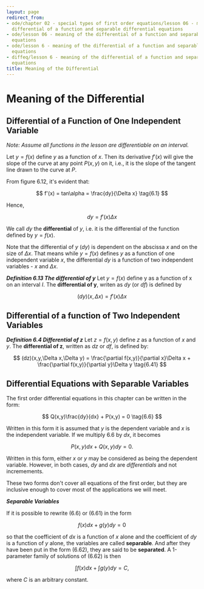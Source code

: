 ```yaml
---
layout: page
redirect_from:
- ode/chapter 02 - special types of first order equations/lesson 06 - meaning of the
  differential of a function and separable differential equations
- ode/lesson 06 - meaning of the differential of a function and separable differential
  equations
- ode/lesson 6 - meaning of the differential of a function and separable differential
  equations
- diffeq/lesson 6 - meaning of the differential of a function and separable differential
  equations
title: Meaning of the Differential
---
```


# Meaning of the Differential

## Differential of a Function of One Independent Variable

*Note: Assume all functions in the lesson are differentiable on an interval.*

Let $y = f(x)$ define $y$ as a function of $x$. Then its derivative $f'(x)$ will give the slope of the curve at any point $P(x,y)$ on it, i.e., it is the slope of the tangent line drawn to the curve at $P$.

From figure 6.12, it's evident that:

$$ f'(x) = tan\alpha = \frac{dy}{\Delta x} \tag{6.1} $$

Hence,

$$ dy = f'(x)\Delta x \tag{6.11} $$

We call $dy$ the **differential** of $y$, i.e. it is the differential of the function defined by $y = f(x)$.

Note that the differential of $y$ ($dy$) is dependent on the abscissa $x$ and on the size of $\Delta x$. That means while $y = f(x)$ defines $y$ as a function of one independent variable $x$, the differential $dy$ is a function of two independent variables - $x$ and $\Delta x$.

***Definition 6.13 The differential of y***
Let $y=f(x)$ define y as a function of x on an interval $I$. The **differential of y**, writen as $dy$ (or $df$) is defined by

$$ (dy)(x,\Delta x) = f'(x)\Delta x \tag{6.14}$$

## Differential of a function of Two Independent Variables

***Definition 6.4 Differential of z***
Let $z = f(x,y)$ define $z$ as a function of $x$ and $y$. The **differential of z**, written as $dz$ or $df$, is defined by:

$$ (dz)(x,y,\Delta x,\Delta y) = \frac{\partial f(x,y)}{\partial x}\Delta x + \frac{\partial f(x,y)}{\partial y}\Delta y \tag{6.41} $$

## Differential Equations with Separable Variables

The first order differential equations in this chapter can be written in the form:

$$ Q(x,y)\frac{dy}{dx} + P(x,y) = 0 \tag{6.6} $$

Written in this form it is assumed that $y$ is the dependent variable and $x$ is the independent variable. If we multiply 6.6 by $dx$, it becomes

$$ P(x,y)dx + Q(x,y)dy = 0. \tag{6.61} $$

Written in this form, either $x$ or $y$ may be considered as being the dependent variable. However, in both cases, $dy$ and $dx$ are *differentials* and not incremements.

These two forms don't cover all equations of the first order, but they are inclusive enough to cover most of the applications we will meet.

***Separable Variables***

If it is possible to rewrite (6.6) or (6.61) in the form

$$ f(x)dx + g(y)dy = 0 \tag{6.62} $$

so that the coefficient of $dx$ is a function of $x$ alone and the coefficient of $dy$ is a function of $y$ alone, the variables are called **separable**. And after they have been put in the form (6.62), they are said to be **separated**. A 1-parameter family of solutions of (6.62) is then

$$ \int f(x)dx + \int g(y)dy = C, \tag{6.63} $$

where $C$ is an arbitrary constant.
